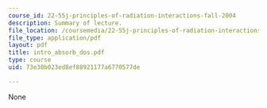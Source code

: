 ```yaml
---
course_id: 22-55j-principles-of-radiation-interactions-fall-2004
description: Summary of lecture.
file_location: /coursemedia/22-55j-principles-of-radiation-interactions-fall-2004/73e30b023ed8ef88921177a6770577de_intro_absorb_dos.pdf
file_type: application/pdf
layout: pdf
title: intro_absorb_dos.pdf
type: course
uid: 73e30b023ed8ef88921177a6770577de

---
```

None